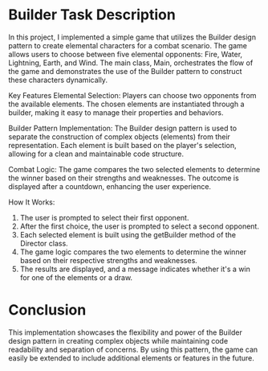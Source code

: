 # Builder Task Description

In this project, I implemented a simple game that utilizes the Builder design pattern to create elemental characters for a combat scenario. The game allows users to choose between five elemental opponents: Fire, Water, Lightning, Earth, and Wind. The main class, Main, orchestrates the flow of the game and demonstrates the use of the Builder pattern to construct these characters dynamically.

Key Features
Elemental Selection: Players can choose two opponents from the available elements. The chosen elements are instantiated through a builder, making it easy to manage their properties and behaviors.

Builder Pattern Implementation: The Builder design pattern is used to separate the construction of complex objects (elements) from their representation. Each element is built based on the player's selection, allowing for a clean and maintainable code structure.

Combat Logic: The game compares the two selected elements to determine the winner based on their strengths and weaknesses. The outcome is displayed after a countdown, enhancing the user experience.

How It Works:
1. The user is prompted to select their first opponent.
2. After the first choice, the user is prompted to select a second opponent.
3. Each selected element is built using the getBuilder method of the Director class.
4. The game logic compares the two elements to determine the winner based on their respective strengths and weaknesses.
5. The results are displayed, and a message indicates whether it's a win for one of the elements or a draw.

# Conclusion

This implementation showcases the flexibility and power of the Builder design pattern in creating complex objects while maintaining code readability and separation of concerns. By using this pattern, the game can easily be extended to include additional elements or features in the future.
